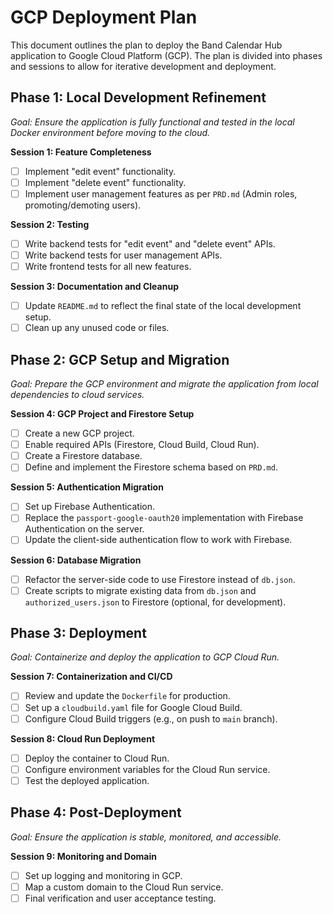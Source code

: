 # GCP Deployment Plan

This document outlines the plan to deploy the Band Calendar Hub application to Google Cloud Platform (GCP). The plan is divided into phases and sessions to allow for iterative development and deployment.

## Phase 1: Local Development Refinement

*Goal: Ensure the application is fully functional and tested in the local Docker environment before moving to the cloud.*

**Session 1: Feature Completeness**
- [ ] Implement "edit event" functionality.
- [ ] Implement "delete event" functionality.
- [ ] Implement user management features as per `PRD.md` (Admin roles, promoting/demoting users).

**Session 2: Testing**
- [ ] Write backend tests for "edit event" and "delete event" APIs.
- [ ] Write backend tests for user management APIs.
- [ ] Write frontend tests for all new features.

**Session 3: Documentation and Cleanup**
- [ ] Update `README.md` to reflect the final state of the local development setup.
- [ ] Clean up any unused code or files.

## Phase 2: GCP Setup and Migration

*Goal: Prepare the GCP environment and migrate the application from local dependencies to cloud services.*

**Session 4: GCP Project and Firestore Setup**
- [ ] Create a new GCP project.
- [ ] Enable required APIs (Firestore, Cloud Build, Cloud Run).
- [ ] Create a Firestore database.
- [ ] Define and implement the Firestore schema based on `PRD.md`.

**Session 5: Authentication Migration**
- [ ] Set up Firebase Authentication.
- [ ] Replace the `passport-google-oauth20` implementation with Firebase Authentication on the server.
- [ ] Update the client-side authentication flow to work with Firebase.

**Session 6: Database Migration**
- [ ] Refactor the server-side code to use Firestore instead of `db.json`.
- [ ] Create scripts to migrate existing data from `db.json` and `authorized_users.json` to Firestore (optional, for development).

## Phase 3: Deployment

*Goal: Containerize and deploy the application to GCP Cloud Run.*

**Session 7: Containerization and CI/CD**
- [ ] Review and update the `Dockerfile` for production.
- [ ] Set up a `cloudbuild.yaml` file for Google Cloud Build.
- [ ] Configure Cloud Build triggers (e.g., on push to `main` branch).

**Session 8: Cloud Run Deployment**
- [ ] Deploy the container to Cloud Run.
- [ ] Configure environment variables for the Cloud Run service.
- [ ] Test the deployed application.

## Phase 4: Post-Deployment

*Goal: Ensure the application is stable, monitored, and accessible.*

**Session 9: Monitoring and Domain**
- [ ] Set up logging and monitoring in GCP.
- [ ] Map a custom domain to the Cloud Run service.
- [ ] Final verification and user acceptance testing.

